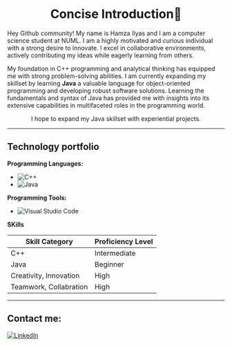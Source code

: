   <h1 align="center">Concise Introduction👋</h1>
Hey Github community! My name is Hamza Ilyas and I am a computer science student at NUML. I am a highly motivated and curious individual with a strong desire to innovate. I excel in collaborative environments, actively contributing my ideas while eagerly learning from others.

My foundation in C++ programming and analytical thinking has equipped me with strong problem-solving abilities. I am currently expanding my skillset by learning **Java** a valuable language for object-oriented programming and developing robust software solutions. Learning the fundamentals and syntax of Java has provided me with insights into its extensive capabilities in multifaceted roles in the programming world. 
<div align="center">
 I hope to expand my Java skillset with experiential projects.
</div>

 ---
 Technology portfolio
---

**Programming Languages:**


* ![C++](https://img.shields.io/badge/c++-%2300599C.svg?style=for-the-badge&logo=c%2B%2B&logoColor=white)   
* ![Java](https://img.shields.io/badge/java-%23ED8B00.svg?style=for-the-badge&logo=openjdk&logoColor=white)
  
**Programming Tools:**
* ![Visual Studio Code](https://img.shields.io/badge/Visual%20Studio%20Code-0078d7.svg?style=for-the-badge&logo=visual-studio-code&logoColor=white)

**SKills**

|  Skill Category | Proficiency Level |
| ------------- | ------------- |
| C++  |  Intermediate |
| Java |  Beginner |
| Creativity, Innovation | High |
| Teamwork, Collabration | High |

   ---
 Contact me:
---

 

  [![LinkedIn](https://img.shields.io/badge/LinkedIn-blue?style=flat-square&logo=linkedin&logoColor=white)](https://www.linkedin.com/in/Hamza-ilyas19)
